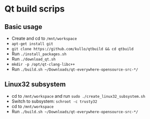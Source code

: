 Qt build scrips
===============

## Basic usage

 * Create and cd to `/mnt/workspace`
 * `apt-get install git`
 * `git clone https://github.com/kullo/qtbuild && cd qtbuild`
 * Run `./install_packages.sh`
 * Run `./download_qt.sh`
 * `mkdir -p /opt/qt-clang-libc++`
 * Run `./build.sh ~/Downloads/qt-everywhere-opensource-src-*/`

## Linux32 subsystem

 * cd to `/mnt/workspace` and run `sudo ./create_linux32_subsystem.sh`
 * Switch to subsystem: `schroot -c trusty32`
 * cd to `/mnt/workspace`
 * Run `./build.sh ~/Downloads/qt-everywhere-opensource-src-*/`
